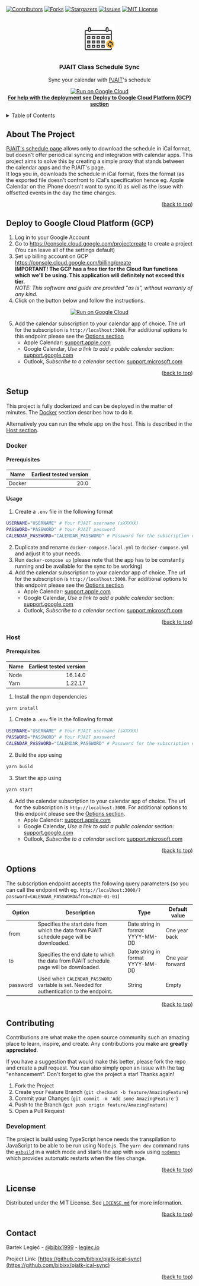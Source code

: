 <div id="top"></div>
<!--
*** Thanks for checking out the Best-README-Template. If you have a suggestion
*** that would make this better, please fork the repo and create a pull request
*** or simply open an issue with the tag "enhancement".
*** Don't forget to give the project a star!
*** Thanks again! Now go create something AMAZING! :D
-->



<!-- PROJECT SHIELDS -->
<!--
*** I'm using markdown "reference style" links for readability.
*** Reference links are enclosed in brackets [ ] instead of parentheses ( ).
*** See the bottom of this document for the declaration of the reference variables
*** for contributors-url, forks-url, etc. This is an optional, concise syntax you may use.
*** https://www.markdownguide.org/basic-syntax/#reference-style-links
-->
[![Contributors][contributors-shield]][contributors-url]
[![Forks][forks-shield]][forks-url]
[![Stargazers][stars-shield]][stars-url]
[![Issues][issues-shield]][issues-url]
[![MIT License][license-shield]][license-url]



<!-- PROJECT LOGO -->
<br />
<div align="center">
  <a href="https://github.com/bibixx/pjatk-ical-sync">
    <img src="images/logo.svg" alt="" width="80" height="80">
  </a>

  <h3 align="center">PJAIT Class Schedule Sync</h3>

  <p align="center">
    Sync your calendar with <a href="https://www.pja.edu.pl/en/">PJAIT</a>'s schedule
    <br />
  </p>
</div>

<p align="center">
  <a href="https://deploy.cloud.run?git_repo=https://github.com/bibixx/pjatk-ical-sync" target="_blank">
    <img src="https://deploy.cloud.run/button.svg" alt="Run on Google Cloud" height="40" />
  </a>
  <br />
  <a href="#deploy-to-google-cloud-platform-gcp">
    <strong>For help with the deployment see Deploy to Google Cloud Platform (GCP) section</strong>
  </a>
</p>

<!-- TABLE OF CONTENTS -->
<details>
  <summary>Table of Contents</summary>
  <ol>
    <li>
      <a href="#about-the-project">About The Project</a>
    </li>
    <li>
      <a href="#deploy-to-google-cloud-platform-gcp">
      Deploy to Google Cloud Platform (GCP) section
      </a>
    </li>
    <li>
      <a href="#setup">Setup</a>
      <ul>
        <li><a href="#docker">Docker</a></li>
        <li><a href="#host">Host</a></li>
      </ul>
    </li>
    <li><a href="#options">Options</a></li>
    <li><a href="#contributing">Contributing</a></li>
    <li><a href="#license">License</a></li>
    <li><a href="#contact">Contact</a></li>
  </ol>
</details>



<!-- ABOUT THE PROJECT -->
## About The Project
[PJAIT's schedule page](https://planzajec.pjwstk.edu.pl/) allows only to download the schedule in iCal format, but doesn't offer periodical syncing and integration with calendar apps. This project aims to solve this by creating a simple proxy that stands between the calendar apps and the PJAIT's page. \
It logs you in, downloads the schedule in iCal format, fixes the format (as the exported file doesn't confront to iCal's specification hence eg. Apple Calendar on the iPhone doesn't want to sync it) as well as the issue with offsetted events in the day the time changes.

<p align="right">(<a href="#top">back to top</a>)</p>

## Deploy to Google Cloud Platform (GCP)
1. Log in to your Google Account
2. Go to https://console.cloud.google.com/projectcreate to create a project (You can leave all of the settings default)
3. Set up billing account on GCP https://console.cloud.google.com/billing/create<br />
    **IMPORTANT! The GCP has a free tier for the Cloud Run functions which we'll be using. This application will definitely not exceed this tier.**<br />
    <em>NOTE: This software and guide are provided "as is", without warranty of any kind.</em>
4. Click on the button below and follow the instructions. <br />
  <div align="center">
    <a href="https://deploy.cloud.run?git_repo=https://github.com/bibixx/pjatk-ical-sync" target="_blank">
      <img src="https://deploy.cloud.run/button.svg" alt="Run on Google Cloud" height="32" />
    </a>
  </div>

5. Add the calendar subscription to your calendar app of choice. The url for the subscription is `http://localhost:3000`. For additional options to this endpoint please see the [Options section](#options)
    * Apple Calendar: [support.apple.com](https://support.apple.com/en-us/HT202361)
    * Google Calendar, _Use a link to add a public calendar_ section: [support.google.com](https://support.google.com/calendar/answer/37100?hl=en)
    * Outlook, _Subscribe to a calendar_ section: [support.microsoft.com](https://support.microsoft.com/en-us/topic/cff1429c-5af6-41ec-a5b4-74f2c278e98c)

<p align="right">(<a href="#top">back to top</a>)</p>

<!-- SETUP -->
## Setup

This project is fully dockerized and can be deployed in the matter of minutes. The [Docker](#docker) section describes how to do it.

Alternatively you can run the whole app on the host. This is described in the [Host section](#host).

### Docker
#### Prerequisites
| Name         | Earliest tested version |
|--------------|------------------------:|
| Docker       | 20.0                    |

#### Usage
1. Create a `.env` file in the following format
  ```bash
  USERNAME="USERNAME" # Your PJAIT username (sXXXXX)
  PASSWORD="PASSWORD" # Your PJAIT password
  CALENDAR_PASSWORD="CALENDAR_PASSWORD" # Password for the subscription endpoint. Set only if you want to have it
  ```
2. Duplicate and rename `docker-compose.local.yml` to `docker-compose.yml` and adjust it to your needs.
3. Run `docker-compose up` (please note that the app has to be constantly running and be available for the sync to be working)
4. Add the calendar subscription to your calendar app of choice. The url for the subscription is `http://localhost:3000`. For additional options to this endpoint please see the [Options section](#options)
    * Apple Calendar: [support.apple.com](https://support.apple.com/en-us/HT202361)
    * Google Calendar, _Use a link to add a public calendar_ section: [support.google.com](https://support.google.com/calendar/answer/37100?hl=en)
    * Outlook, _Subscribe to a calendar_ section: [support.microsoft.com](https://support.microsoft.com/en-us/topic/cff1429c-5af6-41ec-a5b4-74f2c278e98c)

<p align="right">(<a href="#top">back to top</a>)</p>

### Host
#### Prerequisites
| Name         | Earliest tested version |
|--------------|------------------------:|
| Node         | 16.14.0                 |
| Yarn         | 1.22.17                 |

1. Install the npm dependencies
  ```bash
  yarn install
  ```
1. Create a `.env` file in the following format
  ```bash
  USERNAME="USERNAME" # Your PJAIT username (sXXXXX)
  PASSWORD="PASSWORD" # Your PJAIT password
  CALENDAR_PASSWORD="CALENDAR_PASSWORD" # Password for the subscription endpoint. Set only if you want to have it
  ```
2. Build the app using
  ```bash
  yarn build
  ```
3. Start the app using
  ```bash
  yarn start
  ```
4. Add the calendar subscription to your calendar app of choice. The url for the subscription is `http://localhost:3000`. For additional options to this endpoint please see the [Options section](#options).
    * Apple Calendar: [support.apple.com](https://support.apple.com/en-us/HT202361)
    * Google Calendar, _Use a link to add a public calendar_ section: [support.google.com](https://support.google.com/calendar/answer/37100?hl=en)
    * Outlook, _Subscribe to a calendar_ section: [support.microsoft.com](https://support.microsoft.com/en-us/topic/cff1429c-5af6-41ec-a5b4-74f2c278e98c)

<p align="right">(<a href="#top">back to top</a>)</p>



<!-- Options -->
## Options

The subscription endpoint accepts the following query parameters (so you can call the endpoint with eg. `http://localhost:3000/?password=CALENDAR_PASSWORD&from=2020-01-01`)

| Option         | Description                                                                               | Type                      | Default value           |
|----------------|-------------------------------------------------------------------------------------------|---------------------------|-------------------------|
| from           | Specifies the start date from which the data from PJAIT schedule page will be downloaded. | Date string in format YYYY-MM-DD | One year back    |
| to             | Specifies the end date to which the data from PJAIT schedule page will be downloaded.     | Date string in format YYYY-MM-DD | One year forward |
| password       | Used when `CALENDAR_PASSWORD` variable is set. Needed for authentication to the endpoint. | String                           | Empty            |

<p align="right">(<a href="#top">back to top</a>)</p>

<!-- CONTRIBUTING -->
## Contributing

Contributions are what make the open source community such an amazing place to learn, inspire, and create. Any contributions you make are **greatly appreciated**.

If you have a suggestion that would make this better, please fork the repo and create a pull request. You can also simply open an issue with the tag "enhancement".
Don't forget to give the project a star! Thanks again!

1. Fork the Project
2. Create your Feature Branch (`git checkout -b feature/AmazingFeature`)
3. Commit your Changes (`git commit -m 'Add some AmazingFeature'`)
4. Push to the Branch (`git push origin feature/AmazingFeature`)
5. Open a Pull Request

### Development
The project is build using TypeScript hence needs the transpilation to JavaScript to be able to be run using Node.js. The `yarn dev` command runs the [`esbuild`](https://esbuild.github.io/) in a watch mode and starts the app with `node` using [`nodemon`](https://nodemon.io/) which provides automatic restarts when the files change.

<p align="right">(<a href="#top">back to top</a>)</p>

<!-- LICENSE -->
## License

Distributed under the MIT License. See [`LICENSE.md`](./LICENSE.md) for more information.

<p align="right">(<a href="#top">back to top</a>)</p>



<!-- CONTACT -->
## Contact

Bartek Legięć - [@bibix1999](https://twitter.com/bibix1999) - [legiec.io](https://legiec.io)

Project Link: [https://github.com/bibixx/pjatk-ical-sync](https://github.com/bibixx/pjatk-ical-sync)

<p align="right">(<a href="#top">back to top</a>)</p>

<!-- MARKDOWN LINKS & IMAGES -->
<!-- https://www.markdownguide.org/basic-syntax/#reference-style-links -->
[contributors-shield]: https://img.shields.io/github/contributors/bibixx/pjatk-ical-sync.svg?style=flat-square
[contributors-url]: https://github.com/bibixx/pjatk-ical-sync/graphs/contributors
[forks-shield]: https://img.shields.io/github/forks/bibixx/pjatk-ical-sync.svg?style=flat-square
[forks-url]: https://github.com/bibixx/pjatk-ical-sync/network/members
[stars-shield]: https://img.shields.io/github/stars/bibixx/pjatk-ical-sync.svg?style=flat-square
[stars-url]: https://github.com/bibixx/pjatk-ical-sync/stargazers
[issues-shield]: https://img.shields.io/github/issues/bibixx/pjatk-ical-sync.svg?style=flat-square
[issues-url]: https://github.com/bibixx/pjatk-ical-sync/issues
[license-shield]: https://img.shields.io/github/license/bibixx/pjatk-ical-sync.svg?style=flat-square
[license-url]: https://github.com/bibixx/pjatk-ical-sync/blob/master/LICENSE.md
[product-screenshot]: images/screenshot.png
